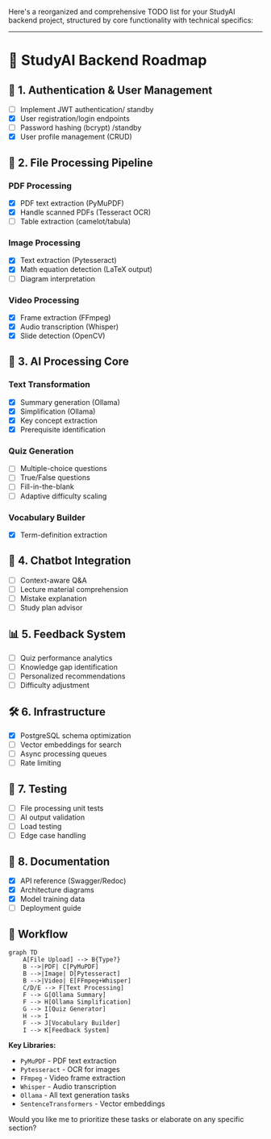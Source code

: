 Here's a reorganized and comprehensive TODO list for your StudyAI backend project, structured by core functionality with technical specifics:

---

# 🚀 **StudyAI Backend Roadmap**

## 🔐 **1. Authentication & User Management**
- [ ] Implement JWT authentication/ standby
- [x] User registration/login endpoints
- [ ] Password hashing (bcrypt) /standby
- [x] User profile management (CRUD)

## 📂 **2. File Processing Pipeline**
### **PDF Processing**
- [x] PDF text extraction (PyMuPDF)
- [x] Handle scanned PDFs (Tesseract OCR)
- [ ] Table extraction (camelot/tabula)

### **Image Processing**
- [x] Text extraction (Pytesseract)
- [x] Math equation detection (LaTeX output)
- [ ] Diagram interpretation

### **Video Processing**
- [x] Frame extraction (FFmpeg)
- [x] Audio transcription (Whisper)
- [x] Slide detection (OpenCV)

## 🧠 **3. AI Processing Core**
### **Text Transformation**
- [x] Summary generation (Ollama)
- [x] Simplification (Ollama)
- [x] Key concept extraction
- [x] Prerequisite identification

### **Quiz Generation**
- [ ] Multiple-choice questions
- [ ] True/False questions
- [ ] Fill-in-the-blank
- [ ] Adaptive difficulty scaling

### **Vocabulary Builder**
- [x] Term-definition extraction

## 💬 **4. Chatbot Integration**
- [ ] Context-aware Q&A
- [ ] Lecture material comprehension
- [ ] Mistake explanation
- [ ] Study plan advisor

## 📊 **5. Feedback System**
- [ ] Quiz performance analytics
- [ ] Knowledge gap identification
- [ ] Personalized recommendations
- [ ] Difficulty adjustment

## 🛠 **6. Infrastructure**
- [x] PostgreSQL schema optimization
- [ ] Vector embeddings for search
- [ ] Async processing queues
- [ ] Rate limiting

## 🧪 **7. Testing**
- [ ] File processing unit tests
- [ ] AI output validation
- [ ] Load testing
- [ ] Edge case handling

## 📄 **8. Documentation**
- [x] API reference (Swagger/Redoc)
- [x] Architecture diagrams
- [x] Model training data
- [ ] Deployment guide

## 🔄 **Workflow**
```mermaid
graph TD
    A[File Upload] --> B{Type?}
    B -->|PDF| C[PyMuPDF]
    B -->|Image| D[Pytesseract]
    B -->|Video| E[FFmpeg+Whisper]
    C/D/E --> F[Text Processing]
    F --> G[Ollama Summary]
    F --> H[Ollama Simplification]
    G --> I[Quiz Generator]
    H --> I
    F --> J[Vocabulary Builder]
    I --> K[Feedback System]
```

**Key Libraries:**
- `PyMuPDF` - PDF text extraction
- `Pytesseract` - OCR for images
- `FFmpeg` - Video frame extraction
- `Whisper` - Audio transcription
- `Ollama` - All text generation tasks
- `SentenceTransformers` - Vector embeddings

Would you like me to prioritize these tasks or elaborate on any specific section?